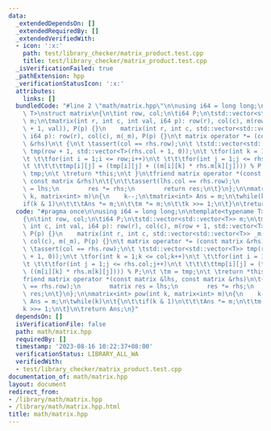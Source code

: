 ```yaml
---
data:
  _extendedDependsOn: []
  _extendedRequiredBy: []
  _extendedVerifiedWith:
  - icon: ':x:'
    path: test/library_checker/matrix_product.test.cpp
    title: test/library_checker/matrix_product.test.cpp
  _isVerificationFailed: true
  _pathExtension: hpp
  _verificationStatusIcon: ':x:'
  attributes:
    links: []
  bundledCode: "#line 2 \"math/matrix.hpp\"\n\nusing i64 = long long;\n\ntemplate<typename\
    \ T>\nstruct matrix\n{\n\tint row, col;\n\ti64 P;\n\tstd::vector<std::vector<T>>\
    \ m;\n\tmatrix(int r, int c, int val, i64 p): row(r), col(c), m(row + 1, std::vector<T>(col\
    \ + 1, val)), P(p) {}\n    matrix(int r, int c, std::vector<std::vector<T>> _m,\
    \ i64 p): row(r), col(c), m(_m), P(p) {}\n\t matrix operator *= (const matrix\
    \ &rhs)\n\t {\n\t \tassert(col == rhs.row);\n\t \tstd::vector<std::vector<T>>\
    \ tmp(row + 1, std::vector<T>(rhs.col + 1, 0));\n\t \tfor(int k = 1;k <= col;k++)\n\
    \t \t\tfor(int i = 1;i <= row;i++)\n\t \t\t\tfor(int j = 1;j <= rhs.col;j++)\n\
    \t \t\t\t\ttmp[i][j] = (tmp[i][j] + ((m[i][k] * rhs.m[k][j]))) % P;\n\t \tm =\
    \ tmp;\n\t \treturn *this;\n\t }\n\tfriend matrix operator *(const matrix &lhs,\
    \ const matrix &rhs)\n\t{\n\t\tassert(lhs.col == rhs.row);\n        matrix res\
    \ = lhs;\n        res *= rhs;\n        return res;\n\t}\n};\n\nmatrix<int> pow(int\
    \ k, matrix<int> m)\n{\n    k--;\n\tmatrix<int> Ans = m;\n\twhile(k)\n\t{\n\t\t\
    if(k & 1)\n\t\t\tAns *= m;\n\t\tm *= m;\n\t\tk >>= 1;\n\t}\n\treturn Ans;\n}\n"
  code: "#pragma once\n\nusing i64 = long long;\n\ntemplate<typename T>\nstruct matrix\n\
    {\n\tint row, col;\n\ti64 P;\n\tstd::vector<std::vector<T>> m;\n\tmatrix(int r,\
    \ int c, int val, i64 p): row(r), col(c), m(row + 1, std::vector<T>(col + 1, val)),\
    \ P(p) {}\n    matrix(int r, int c, std::vector<std::vector<T>> _m, i64 p): row(r),\
    \ col(c), m(_m), P(p) {}\n\t matrix operator *= (const matrix &rhs)\n\t {\n\t\
    \ \tassert(col == rhs.row);\n\t \tstd::vector<std::vector<T>> tmp(row + 1, std::vector<T>(rhs.col\
    \ + 1, 0));\n\t \tfor(int k = 1;k <= col;k++)\n\t \t\tfor(int i = 1;i <= row;i++)\n\
    \t \t\t\tfor(int j = 1;j <= rhs.col;j++)\n\t \t\t\t\ttmp[i][j] = (tmp[i][j] +\
    \ ((m[i][k] * rhs.m[k][j]))) % P;\n\t \tm = tmp;\n\t \treturn *this;\n\t }\n\t\
    friend matrix operator *(const matrix &lhs, const matrix &rhs)\n\t{\n\t\tassert(lhs.col\
    \ == rhs.row);\n        matrix res = lhs;\n        res *= rhs;\n        return\
    \ res;\n\t}\n};\n\nmatrix<int> pow(int k, matrix<int> m)\n{\n    k--;\n\tmatrix<int>\
    \ Ans = m;\n\twhile(k)\n\t{\n\t\tif(k & 1)\n\t\t\tAns *= m;\n\t\tm *= m;\n\t\t\
    k >>= 1;\n\t}\n\treturn Ans;\n}"
  dependsOn: []
  isVerificationFile: false
  path: math/matrix.hpp
  requiredBy: []
  timestamp: '2023-08-16 10:22:37+08:00'
  verificationStatus: LIBRARY_ALL_WA
  verifiedWith:
  - test/library_checker/matrix_product.test.cpp
documentation_of: math/matrix.hpp
layout: document
redirect_from:
- /library/math/matrix.hpp
- /library/math/matrix.hpp.html
title: math/matrix.hpp
---
```

